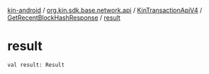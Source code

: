 [kin-android](../../../index.md) / [org.kin.sdk.base.network.api](../../index.md) / [KinTransactionApiV4](../index.md) / [GetRecentBlockHashResponse](index.md) / [result](./result.md)

# result

`val result: Result`